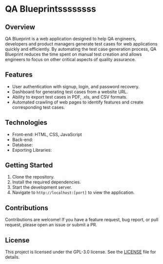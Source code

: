 # QA Blueprintssssssss
## Overview
QA Blueprint is a web application designed to help QA engineers, developers and product managers generate test cases for web applications quickly and efficiently. 
By automating the test case generation process, QA Blueprint reduces the time spent on manual test creation and allows engineers to focus on other critical aspects of quality assurance.

## Features
- User authentication with signup, login, and password recovery.
- Dashboard for generating test cases from a website URL.
- Ability to export test cases in PDF, .xls, and CSV formats.
- Automated crawling of web pages to identify features and create corresponding test cases.

## Technologies
- Front-end: HTML, CSS, JavaScript
- Back-end: 
- Database: 
- Exporting Libraries: 

## Getting Started
1. Clone the repository.
2. Install the required dependencies.
3. Start the development server.
4. Navigate to `http://localhost:[port]` to view the application.

## Contributions
Contributions are welcome! If you have a feature request, bug report, or pull request, please open an issue or submit a PR.

## License
This project is licensed under the GPL-3.0 license. See the [LICENSE](LICENSE) file for details.
